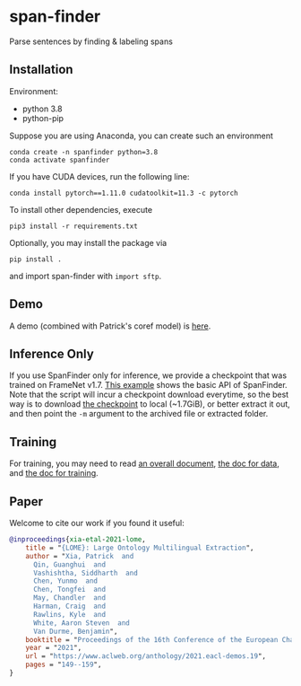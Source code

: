 # span-finder
Parse sentences by finding &amp; labeling spans

## Installation

Environment:
- python 3.8
- python-pip

Suppose you are using Anaconda, you can create such an environment

```shell
conda create -n spanfinder python=3.8
conda activate spanfinder
```

If you have CUDA devices, run the following line:
```shell
conda install pytorch==1.11.0 cudatoolkit=11.3 -c pytorch
```

To install other dependencies, execute
``` shell
pip3 install -r requirements.txt
```


Optionally, you may install the package via
``` shell
pip install .
```
and import span-finder with `import sftp`.

## Demo

A demo (combined with Patrick's coref model) is [here](https://nlp.jhu.edu/demos/lome).

## Inference Only

If you use SpanFinder only for inference, we provide a checkpoint that was trained on FrameNet v1.7.
[This example](scripts/predict_span.py) shows the basic API of SpanFinder.
Note that the script will incur a checkpoint download everytime, so the best way is to
download [the checkpoint](https://gqin.top/sftp-fn) to local (~1.7GiB), or better extract it out, 
and then point the `-m` argument to the archived file or extracted folder.


## Training

For training, you may need to read [an overall document](docs/overall.md),
[the doc for data](docs/data.md), and [the doc for training](docs/training.md).

## Paper

Welcome to cite our work if you found it useful:

```bibtex
@inproceedings{xia-etal-2021-lome,
    title = "{LOME}: Large Ontology Multilingual Extraction",
    author = "Xia, Patrick  and
      Qin, Guanghui  and
      Vashishtha, Siddharth  and
      Chen, Yunmo  and
      Chen, Tongfei  and
      May, Chandler  and
      Harman, Craig  and
      Rawlins, Kyle  and
      White, Aaron Steven  and
      Van Durme, Benjamin",
    booktitle = "Proceedings of the 16th Conference of the European Chapter of the Association for Computational Linguistics: System Demonstrations",
    year = "2021",
    url = "https://www.aclweb.org/anthology/2021.eacl-demos.19",
    pages = "149--159",
}
```
